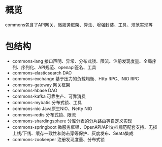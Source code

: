 # 概览

commons包含了API网关、微服务框架、算法、增强封装、工具、规范实现等

# 包结构

* commons-lang 接口声明、异常、分布式锁、限流、注册发现度量、全局序列、序列化、API规范、openapi签名、工具
* commons-elasticsearch DAO
* commons-exchange 基于压力的负载均衡、Http RPC、NIO RPC
* commons-gateway 网关框架
* commons-hbase DAO
* commons-kafka 可靠生产、可靠消费
* commons-mybatis 分布式锁、工具
* commons-nio Java原生NIO、Netty NIO
* commons-redis 分布式锁、限流
* commons-shardingsphere 分库分表的分片路由等自定义实现
* commons-springboot 微服务框架，OpenAPI/API文档规范配套支持、无损上线/下线、缓存一致性和防击穿等保护、灰度发布、Seata集成
* commons-zookeeper 注册发现度量、分布式锁
